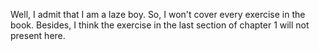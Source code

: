 Well, I admit that I am a laze boy. So, I won't cover every exercise in the book.
Besides, I think the exercise in the last section of chapter 1 will not present here.

